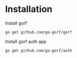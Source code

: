 # Installation

Install gorf
```shell
go get github.com/go-gorf/gorf
```
Install gorf auth app
```shell
go get github.com/go-gorf/auth
```
